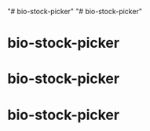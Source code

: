 "# bio-stock-picker" 
"# bio-stock-picker" 
# bio-stock-picker
# bio-stock-picker
# bio-stock-picker
